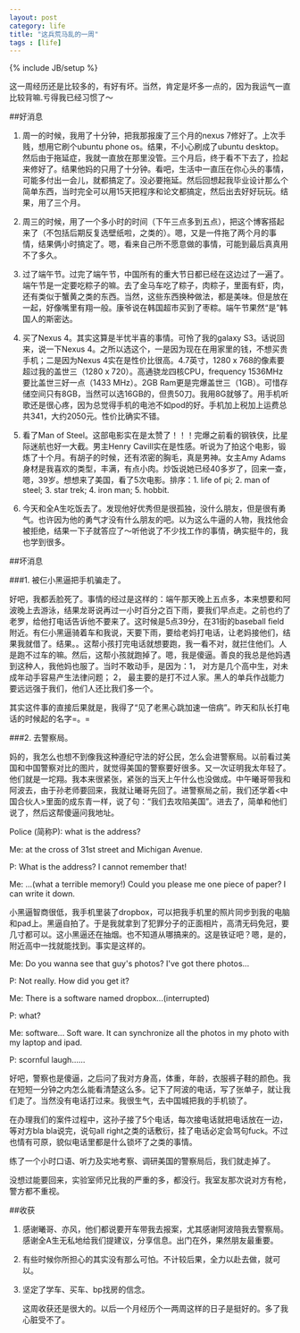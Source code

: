 ```yaml
---
layout: post
category: life
title: "这兵荒马乱的一周"
tags : [life]
---
```

{% include JB/setup %}

这一周经历还是比较多的，有好有坏。当然，肯定是坏多一点的，因为我运气一直比较背嘛.亏得我已经习惯了～


##好消息

1. 周一的时候，我用了十分钟，把我那报废了三个月的nexus 7修好了。上次手贱，想用它刷个ubuntu phone os。结果，不小心刷成了ubuntu desktop。然后由于拖延症，我就一直放在那里没管。三个月后，终于看不下去了，捡起来修好了。结果他妈的只用了十分钟。看吧，生活中一直压在你心头的事情，可能多付出一会儿，就都搞定了。没必要拖延。然后回想起我毕业设计那么个简单东西，当时完全可以用15天把程序和论文都搞定，然后出去好好玩玩。结果，用了三个月。

2. 周三的时候，用了一个多小时的时间（下午三点多到五点），把这个博客搭起来了（不包括后期反复选壁纸啦，之类的）。嗯，又是一件拖了两个月的事情，结果俩小时搞定了。嗯，看来自己所不愿意做的事情，可能到最后真真用不了多久。

3. 过了端午节。过完了端午节，中国所有的重大节日都已经在这边过了一遍了。端午节是一定要吃粽子的嘛。去了金马车吃了粽子，肉粽子，里面有虾，肉，还有类似于蟹黄之类的东西。当然，这些东西换种做法，都是美味。但是放在一起，好像嘴里有翔一般。康爷说在韩国超市买到了枣粽。端午节果然“是”韩国人的斯密达。

4. 买了Nexus 4。其实这算是半忧半喜的事情。可怜了我的galaxy S3。话说回来，说一下Nexus 4。之所以选这个，一是因为现在在用家里的钱，不想买贵手机；二是因为Nexus 4实在是性价比很高。4.7英寸，1280 x 768的像素要超过我的盖世三（1280 x 720）。高通骁龙四核CPU，frequency 1536MHz要比盖世三好一点（1433 MHz）。2GB Ram更是完爆盖世三（1GB）。可惜存储空间只有8GB，当然可以选16GB的，但贵50刀。我用8G就够了。用手机听歌还是很心疼，因为总觉得手机的电池不如pod的好。手机加上税加上运费总共341，大约2050元。性价比确实不错。

5. 看了Man of Steel。这部电影实在是太赞了！！！完爆之前看的钢铁侠，比星际迷航也好一大截。男主Henry Cavill实在是性感。听说为了拍这个电影，锻炼了十个月。有胡子的时候，还有浓密的胸毛，真是男神。女主Amy Adams身材是我喜欢的类型，丰满，有点小肉。炒饭说她已经40多岁了，回来一查，嗯，39岁。想想来了美国，看了5次电影。排序：1. life of pi; 2. man of steel; 3. star trek; 4. iron man; 5. hobbit.

6. 今天和全A生吃饭去了。发现他好优秀但是很孤独，没什么朋友，但是很有勇气。也许因为他的勇气才没有什么朋友的吧。以为这么牛逼的人物，我找他会被拒绝，结果一下子就答应了～听他说了不少找工作的事情，确实挺牛的，我也学到很多。



##坏消息

###1. 被仨小黑逼把手机骗走了。


好吧，我都丢脸死了。事情的经过是这样的：端午那天晚上五点多，本来想要和阿波晚上去游泳，结果龙哥说再过一小时百分之百下雨，要我们早点走。之前也约了老罗，给他打电话告诉他不要来了。这时候是5点39分，在31街的baseball field附近。有仨小黑逼骑着车和我说，天要下雨，要给老妈打电话，让老妈接他们，结果我就借了。结果。。这帮小孩打完电话就想要跑，我一看不对，就拦住他们。人是跑不过车的嘛。然后，这帮小孩就跑掉了。嗯，我是傻逼。善良的我总是他妈遇到这种人，我他妈也服了。当时不敢动手，是因为：1， 对方是几个高中生，对未成年动手容易产生法律问题； 2， 最主要的是打不过人家。黑人的单兵作战能力要远远强于我们，他们人还比我们多一个。

其实这件事的直接后果就是，我得了“见了老黑心跳加速一倍病”。昨天和队长打电话的时候起的名字=。=




###2. 去警察局。


妈的，我怎么也想不到像我这种遵纪守法的好公民，怎么会进警察局。以前看过美国和中国警察对比的图片，就觉得美国的警察要好很多。又一次证明我太年轻了。他们就是一坨翔。我本来很紧张，紧张的当天上午什么也没做成。中午曦哥带我和阿波去，由于孙老师要回来，我就让曦哥先回了。进警察局之前，我们还学着<中国合伙人>里面的成东青一样，说了句：“我们去攻陷美国”。进去了，简单和他们说了，然后这帮傻逼问我地址。

   Police (简称P): what is the address?

   Me: at the cross of 31st street and Michigan Avenue.

   P:  What is the address? I cannot remember that!

   Me: ...(what a terrible memory!) Could you please me one piece of paper? I can write it down.

   小黑逼智商很低，我手机里装了dropbox，可以把我手机里的照片同步到我的电脑和pad上。黑逼自拍了。于是我就拿到了犯罪分子的正面相片，高清无码免冠，要几寸都可以。这小黑逼还在抽烟。也不知道从哪搞来的。这是铁证吧？嗯，是的，附近高中一找就能找到。事实是这样的。

   Me: Do you wanna see that guy's photos? I've got there photos...

   P: Not really. How did you get it?

   Me: There is a software named dropbox...(interrupted)

   P: what?

   Me: software... Soft ware. It can synchronize all the photos in my photo with my laptop and ipad.

   P: scornful laugh......

   好吧，警察也是傻逼，之后问了我对方身高，体重，年龄，衣服裤子鞋的颜色。我在短短一分钟之内怎么能看清楚这么多。记下了阿波的电话，写了张单子，就让我们走了。当然没有电话打过来。我很生气，去中国城把我的手机锁了。

   在办理我们的案件过程中，这孙子接了5个电话，每次接电话就把电话放在一边，等对方bla bla说完，说句all right之类的话敷衍，挂了电话必定会骂句fuck。不过也情有可原，貌似电话里都是什么锁坏了之类的事情。

   练了一个小时口语、听力及实地考察、调研美国的警察局后，我们就走掉了。

   没想过能要回来，实验室师兄比我的严重的多，都没行。我室友那次说对方有枪，警方都不重视。





##收获

1. 感谢曦哥、亦风，他们都说要开车带我去报案，尤其感谢阿波陪我去警察局。感谢全A生无私地给我们提建议，分享信息。出门在外，果然朋友最重要。

2. 有些时候你所担心的其实没有那么可怕。不计较后果，全力以赴去做，就可以。

3. 坚定了学车、买车、bp找房的信念。




   这周收获还是很大的。以后一个月经历个一两周这样的日子是挺好的。多了我心脏受不了。

